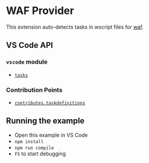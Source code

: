 # WAF Provider

This extension auto-detects tasks in wscript files for [waf](https://ruby.github.io/waf/).

## VS Code API

### `vscode` module

- [`tasks`](https://code.visualstudio.com/api/references/vscode-api#_tasks)

### Contribution Points

- [`contributes.taskdefinitions`](https://code.visualstudio.com/api/references/contribution-points#contributes.taskDefinitions)


## Running the example

- Open this example in VS Code
- `npm install`
- `npm run compile`
- `F5` to start debugging
